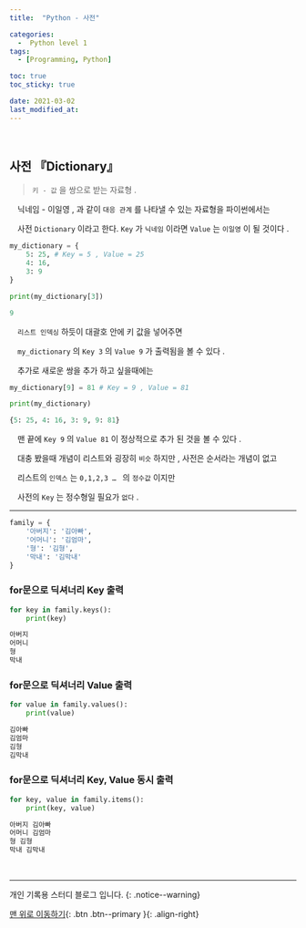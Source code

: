```yaml
---
title:  "Python - 사전" 

categories:
  -  Python level 1
tags:
  - [Programming, Python]

toc: true
toc_sticky: true

date: 2021-03-02
last_modified_at: 
---
```


<br>

## 사전 『Dictionary』

> `키 - 값` 을 쌍으로 받는 자료형 .

　닉네임 - 이일영 , 과 같이 `대응 관계` 를 나타낼 수 있는 자료형을 파이썬에서는   

　사전 `Dictionary` 이라고 한다. `Key` 가 `닉네임` 이라면 `Value` 는 `이일영` 이 될 것이다 .

```python
my_dictionary = {
	5: 25, # Key = 5 , Value = 25
	4: 16,
	3: 9
}

print(my_dictionary[3])
```
```python
9
```

　`리스트 인덱싱` 하듯이 대괄호 안에 키 값을 넣어주면   

　`my_dictionary` 의 `Key 3` 의 `Value 9` 가 출력됨을 볼 수 있다 .

　추가로 새로운 쌍을 추가 하고 싶을때에는

```python
my_dictionary[9] = 81 # Key = 9 , Value = 81

print(my_dictionary)
```
```python
{5: 25, 4: 16, 3: 9, 9: 81}
```

　맨 끝에 `Key 9` 의 `Value 81` 이 정상적으로 추가 된 것을 볼 수 있다 .   

　대충 봤을때 개념이 리스트와 굉장히 `비슷` 하지만 , 사전은 순서라는 개념이 없고   

　리스트의 `인덱스` 는 `0,1,2,3 … ` 의 `정수값` 이지만   

　사전의 `Key` 는 정수형일 필요가 `없다` .
<br>

***
```python
family = {
	'아버지': '김아빠',
	'어머니': '김엄마',
	'형': '김형',
	'막내': '김막내'
}
```

### for문으로 딕셔너리 Key 출력
```python
for key in family.keys():
    print(key)
```
```python
아버지
어머니
형
막내
```

### for문으로 딕셔너리 Value 출력
```python
for value in family.values():
    print(value)
```
```python
김아빠
김엄마
김형
김막내
```

### for문으로 딕셔너리 Key, Value 동시 출력
```python
for key, value in family.items():
    print(key, value)
```
```python
아버지 김아빠
어머니 김엄마
형 김형
막내 김막내
```

<br>

***

개인 기록용 스터디 블로그 입니다.
{: .notice--warning}

[맨 위로 이동하기](#){: .btn .btn--primary }{: .align-right}